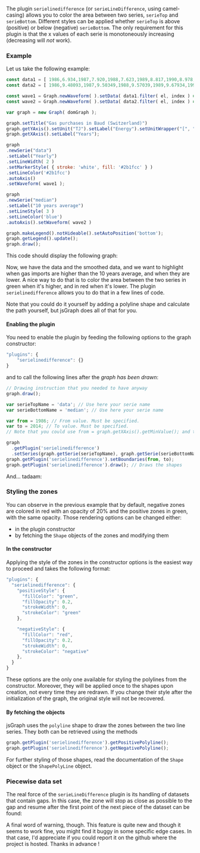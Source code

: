 The plugin `serielinedifference` (or `serieLineDifference`, using camel-casing) allows you to color the area between two series, `serieTop` and `serieBottom`. Different styles can be applied whether `serieTop` is above (positive) or below (negative) `serieBottom`. The only requirement for this plugin is that the x values of each serie is monotoneously increasing (decreasing will _not_ work).

### <a id="doc-example"></a> Example

Let us take the following example:

```javascript
const data1 = [ 1986,6.934,1987,7.920,1988,7.623,1989,8.817,1990,8.978,1991,10.308,1992,10.285,1993,10.561,1994,10.013,1995,11.501,1996,12.308,1997,11.405,1998,11.651,1999,12.430,2000,12.147,2001,12.669,2002,12.312,2003,13.297,2004,13.951,2005,14.578,2006,13.927,2007,13.220,2008,13.938,2009,13.647,2010,15.565,2011,13.459,2012,14.767,2013,16.074,2014,13.921];
const data2 = [ 1986,9.48093,1987,9.50349,1988,9.57039,1989,9.67934,1990,9.82672,1991,10.0078,1992,10.2173,1993,10.4492,1994,10.6978,1995,10.9574,1996,11.223,1997,11.4901,1998,11.7548,1999,12.0142,2000,12.2657,2001,12.5076,2002,12.7383,2003,12.9565,2004,13.1612,2005,13.3514,2006,13.5259,2007,13.6838,2008,13.8238,2009,13.9449,2010,14.0458,2011,14.1255,2012,14.1832,2013,14.2181,2014,14.2298];

const wave1 = Graph.newWaveform( ).setData( data1.filter( el, index ) => index % 2 == 1, data1.filter( el, index ) => index % 2 == 0 );
const wave2 = Graph.newWaveform( ).setData( data2.filter( el, index ) => index % 2 == 1, data2.filter( el, index ) => index % 2 == 0 );

var graph = new Graph( domGraph );

graph.setTitle("Gas purchases in Baud (Switzerland)")
graph.getYAxis().setUnit("TJ").setLabel("Energy").setUnitWrapper("[", "]");
graph.getXAxis().setLabel("Years");

graph
.newSerie("data")
.setLabel("Yearly")
.setLineWidth( 2 )
.setMarkerStyle( { stroke: 'white', fill: '#2b1fcc' } )
.setLineColor('#2b1fcc')
.autoAxis()
.setWaveform( wave1 );

graph
.newSerie("median")
.setLabel("10 years average")
.setLineStyle( 3 )
.setLineColor('blue')
.autoAxis().setWaveform( wave2 )

graph.makeLegend().notHideable().setAutoPosition('bottom');
graph.getLegend().update();
graph.draw();
```

This code should display the following graph:

<div id="doc-example-1"></div>

<script>
var graph = new Graph("doc-example-1");

function makeGraph( graph ) {
	graph.resize( 400, 300 );
	graph.setTitle("Gas purchases in Baud (Switzerland)")

	graph.getYAxis().setUnit("TJ").setLabel("Energy").setUnitWrapper("[", "]");
	graph.getXAxis().setLabel("Years");

	graph
	.newSerie("data")
	.setLabel("Yearly")
	.setLineWidth( 2 )
	.setMarkerStyle( { stroke: 'white', fill: '#2b1fcc' } )
	.setLineColor('#2b1fcc')
	.autoAxis()
	.setWaveform( wave1 );

	graph
	.newSerie("median")
	.setLabel("10 years average")
	.setLineStyle( 3 )
	.setLineColor('blue')
	.autoAxis().setWaveform( wave2 )

	graph.makeLegend().notHideable().setAutoPosition('bottom');
	graph.getLegend().update();
	graph.draw();
}

makeGraph( graph );
</script>

Now, we have the data and the smoothed data, and we want to highlight when gas imports are higher than the 10 years average, and when they are lower. A nice way to do that is to color the area between the two series in green when it's higher, and in red when it's lower. The plugin `serielinedifference` allows you to do that in a few lines of code.

Note that you could do it yourself by adding a polyline shape and calculate the path yourself, but jsGraph does all of that for you.

#### <a id="doc-example-enable"></a> Enabling the plugin

You need to enable the plugin by feeding the following options to the graph constructor:

```javascript
"plugins": {
	"serielinedifference": {}
}
```

and to call the following lines after the _graph has been drawn_:

```javascript
// Drawing instruction that you needed to have anyway
graph.draw();

var serieTopName = 'data'; // Use here your serie name
var serieBottomName = 'median'; // Use here your serie name

var from = 1986; // From value. Must be specified.
var to = 2014; // To value. Must be specified.
// Note that you could use from = graph.getXAxis().getMinValue(); and to = graph.getXAxis().getMaxValue();

graph
  .getPlugin('serielinedifference')
  .setSeries(graph.getSerie(serieTopName), graph.getSerie(serieBottomName));
graph.getPlugin('serielinedifference').setBoundaries(from, to);
graph.getPlugin('serielinedifference').draw(); // Draws the shapes
```

And... tadaam:

<div id="doc-example-2"></div>

<script>
var graph = new Graph("doc-example-2", {
	plugins: {
		'serielinedifference': {}
	} 
});

makeGraph( graph );


var serieTopName = 'data'; // Use here your serie name
var serieBottomName = 'median'; // Use here your serie name

var from = 1986; // From value. Must be specified.
var to = 2014; // To value. Must be specified.
// Note that you could use from = graph.getXAxis().getMinValue(); and to = graph.getXAxis().getMaxValue();

graph.getPlugin('serielinedifference').setSeries( graph.getSerie( serieTopName ), graph.getSerie( serieBottomName ) );
graph.getPlugin('serielinedifference').setBoundaries( from, to );
graph.getPlugin('serielinedifference').draw(); // Draws the shapes

</script>

### <a id="doc-styling"></a> Styling the zones

You can observe in the previous example that by default, negative zones are colored in red with an opacity of 20% and the positive zones in green, with the same opacity. Those rendering options can be changed either:

- in the plugin constructor
- by fetching the `Shape` objects of the zones and modifying them

#### <a id="doc-styling-constructor"></a> In the constructor

Applying the style of the zones in the constructor options is the easiest way to proceed and takes the following format:

```javascript
"plugins": {
  "serielinedifference": {
    "positiveStyle": {
	  "fillColor": "green",
	  "fillOpacity": 0.2,
	  "strokeWidth": 0,
	  "strokeColor": "green"
	},

	"negativeStyle": {
	  "fillColor": "red",
	  "fillOpacity": 0.2,
	  "strokeWidth": 0,
	  "strokeColor": "negative"
	},
  }
}
```

These options are the only one available for styling the polylines from the constructor. Moreover, they will be applied once to the shapes upon creation, not every time they are redrawn. If you change their style after the initialization of the graph, the original style will not be recovered.

#### <a id="doc-styling-objects"></a> By fetching the objects

jsGraph uses the `polyline` shape to draw the zones between the two line series. They both can be retrieved using the methods

```javascript
graph.getPlugin('serielinedifference').getPositivePolyline();
graph.getPlugin('serielinedifference').getNegativePolyline();
```

For further styling of those shapes, read the documentation of the `Shape` object or the `ShapePolyLine` object.

### <a id="doc-piecewise"></a> Piecewise data set

The real force of the `serieLineDifference` plugin is its handling of datasets that contain gaps. In this case, the zone will stop as close as possible to the gap and resume after the first point of the next piece of the dataset can be found:

<div id="doc-example-3"></div>

<script>
var graph = new Graph("doc-example-3", {
	plugins: {
		'serielinedifference': {}
	} 
});

graph.draw();

graph.getPlugin('serielinedifference').setSeries( graph.getSerie('s1'), graph.getSerie('s2') );
graph.getPlugin('serielinedifference').setBoundaries(0, 10 );
graph.getPlugin('serielinedifference').draw();

</script>

A final word of warning, though. This feature is quite new and though it seems to work fine, you might find it buggy in some specific edge cases. In that case, I'd appreciate if you could report it on the github where the project is hosted. Thanks in advance !
